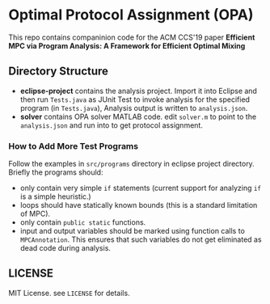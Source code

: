 # Optimal Protocol Assignment (OPA)
This repo contains companinion code for the ACM CCS'19 paper **Efficient MPC via Program Analysis: A Framework for Efficient Optimal Mixing**

## Directory Structure
* **eclipse-project** contains the analysis project. Import it into Eclipse and then run `Tests.java` as JUnit Test to invoke analysis for the specified program (in `Tests.java`), Analysis output is written to `analysis.json`.
* **solver** contains OPA solver MATLAB code. edit `solver.m` to point to the `analysis.json` and run into to get protocol assignment.

### How to Add More Test Programs
Follow the examples in `src/programs` directory in eclipse project directory. Briefly the programs should:

* only contain very simple `if` statements (current support for analyzing `if` is a simple heuristic.)
* loops should have statically known bounds (this is a standard limitation of MPC).
* only contain `public static` functions.
* input and output variables should be marked using function calls to `MPCAnnotation`. This ensures that such variables do not get eliminated as dead code during analysis.

## LICENSE
MIT License. see `LICENSE` for details.


